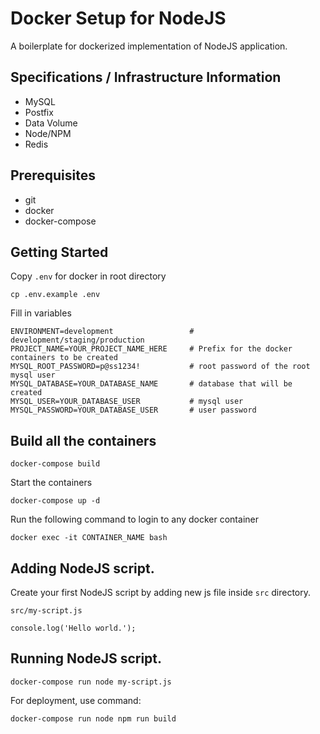 # Docker Setup for NodeJS
A boilerplate for dockerized implementation of NodeJS application.

## Specifications / Infrastructure Information
- MySQL
- Postfix
- Data Volume
- Node/NPM
- Redis

## Prerequisites
- git
- docker
- docker-compose

## Getting Started
Copy `.env` for docker in root directory
```
cp .env.example .env
```
Fill in variables
```
ENVIRONMENT=development                 # development/staging/production
PROJECT_NAME=YOUR_PROJECT_NAME_HERE     # Prefix for the docker containers to be created
MYSQL_ROOT_PASSWORD=p@ss1234!           # root password of the root mysql user
MYSQL_DATABASE=YOUR_DATABASE_NAME       # database that will be created
MYSQL_USER=YOUR_DATABASE_USER           # mysql user
MYSQL_PASSWORD=YOUR_DATABASE_USER       # user password
```

## Build all the containers
```
docker-compose build
```
Start the containers
```
docker-compose up -d
```
Run the following command to login to any docker container
```
docker exec -it CONTAINER_NAME bash
```

## Adding NodeJS script.
Create your first NodeJS script by adding new js file inside `src` directory.
  
`src/my-script.js`
```
console.log('Hello world.');
```

## Running NodeJS script.
```
docker-compose run node my-script.js
```

For deployment, use command:
```
docker-compose run node npm run build
```
